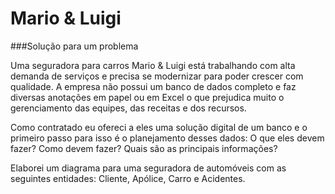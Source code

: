 # Mario & Luigi
###Solução para um problema

Uma seguradora para carros Mario & Luigi está trabalhando com alta demanda de serviços e precisa se modernizar para poder crescer com qualidade. A empresa não possui um banco de dados completo e faz diversas anotações em papel ou em Excel o que prejudica muito o gerenciamento das equipes, das receitas e dos recursos.

Como contratado eu ofereci a eles uma solução digital de um banco e o primeiro passo para isso é o planejamento desses dados: O que eles devem fazer? Como devem fazer? Quais são as principais informações?

Elaborei um diagrama para uma seguradora de automóveis com as seguintes entidades: Cliente, Apólice, Carro e Acidentes.
